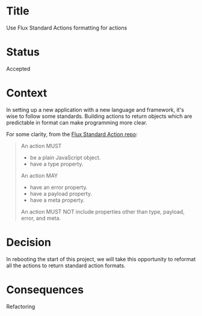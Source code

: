 # Title
Use Flux Standard Actions formatting for actions

# Status
Accepted

# Context
In setting up a new application with a new language and framework, it's wise to follow some standards.
Building actions to return objects which are predictable in format can make programming more clear.

For some clarity, from the [Flux Standard Action repo](https://github.com/redux-utilities/flux-standard-action):

> An action MUST 
> - be a plain JavaScript object.
> - have a type property.
>
> An action MAY
> - have an error property.
> - have a payload property.
> - have a meta property.
>
> An action MUST NOT include properties other than type, payload, error, and meta.

# Decision
In rebooting the start of this project, we will take this opportunity to reformat all the actions to
return standard action formats. 

# Consequences
Refactoring